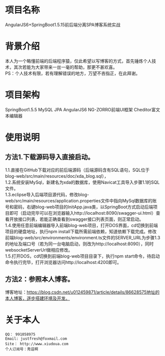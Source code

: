 # 项目名称 
AngularJS6+SpringBoot1.5.15前后端分离SPA博客系统实战

# 背景介绍
本人为一个略懂前端的后端程序猿，仅此希望以写博客的方式，首先锤炼个人技术，其次若能为大家带来一丝一毫的帮助，那更不甚欢喜。  
PS：个人技术有限，若有理解错误的地方，万望不吝指正，在此拜谢。

# 项目架构
SpringBoot1.5.5 MySQL JPA AngularJS6 NG-ZORRO前端UI框架  Cheditor富文本编辑器

# 使用说明
## 方法1.下载源码导入直接启动。  
1.1.直接在GitHub下载对应的前后端源码（后端源码含有SQL语句，SQL位于blog-web/src/main/resources/doc/xda_blog.sql），  
1.2.系统安装MySql，新建名为xda的数据库，使用Navicat工具导入步骤1.1的SQL文件。    
1.3.eclipse导入后端项目源代码，修改blog-web/src/main/resources/application.properties文件中指向MySql数据库的账号和密码，右键blog-web项目的InitApp.java类，以SpringBoot方式启动后端项目即可（启动完毕可以在浏览器输入http://localhost:8090/swagger-ui.html）查看开放接口列表，若能正确查看到swagger接口列表页面，则正常启动。  
1.4.使用任意前端编辑器导入前端blog-web项目，打开DOS界面，cd切换到前端项目的硬盘地址，执行npm install下载所需前端依赖，知道依赖下载完成。修改前端blog-web/src/environments/environment.ts文件的SERVER_URL为步骤1.3的地址及端口号（若为同一台电脑启动，则改为http://localhost:8090），同时websocketServerUrl做相应修改。  
1.5.打开DOS，cd切换到前端blog-web项目目录下，执行npm start命令，待启动命令执行完毕，打开浏览器访问http://localhost:4200即可。  
## 方法2：参照本人博客。
博客地址：https://blog.csdn.net/u012459871/article/details/86628575地址的本人博客，逐步搭建环境及开发。  

# 关于本人
	QQ： 991058975  
	Email: justfresh@foxmail.com  
	Site： http://www.xiudoua.com  
	个人订阅号：秀逗啊  
